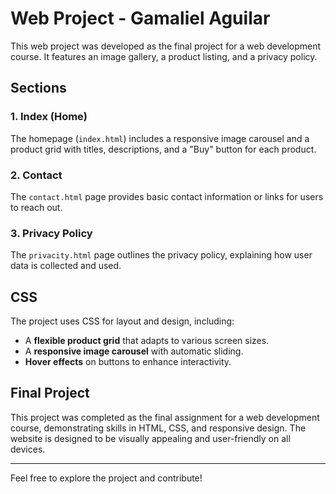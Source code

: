 # Web Project - Gamaliel Aguilar

This web project was developed as the final project for a web development course. It features an image gallery, a product listing, and a privacy policy.

## Sections

### 1. **Index (Home)**
The homepage (`index.html`) includes a responsive image carousel and a product grid with titles, descriptions, and a "Buy" button for each product.

### 2. **Contact**
The `contact.html` page provides basic contact information or links for users to reach out.

### 3. **Privacy Policy**
The `privacity.html` page outlines the privacy policy, explaining how user data is collected and used.

## CSS

The project uses CSS for layout and design, including:
- A **flexible product grid** that adapts to various screen sizes.
- A **responsive image carousel** with automatic sliding.
- **Hover effects** on buttons to enhance interactivity.

## Final Project

This project was completed as the final assignment for a web development course, demonstrating skills in HTML, CSS, and responsive design. The website is designed to be visually appealing and user-friendly on all devices.

---

Feel free to explore the project and contribute!
